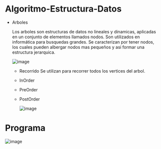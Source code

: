 # Algoritmo-Estructura-Datos

* Arboles

  Los arboles son estructuras de datos no lineales y dinamicas, aplicadas en un 
  conjunto de elementos llamados nodos. Son utilizados en informática para busquedas 
  grandes. Se caracterizan por tener nodos, los cuales pueden albergar nodos mas 
  pequeños y asi formar una estructura jerarquica.

  ![image](https://github.com/Roblink-21/Algoritmo-Estructura-Datos/assets/58041699/e0972089-497b-43c2-9f84-0c39c6616093)

   - Recorrido
     Se utilizan para recorrer todos los vertices del arbol.
     
   - InOrder
   - PreOrder
   - PostOrder

     ![image](https://github.com/Roblink-21/Algoritmo-Estructura-Datos/assets/58041699/006109be-286a-4f0f-85ff-5efedf830e7d)


# Programa

![image](https://github.com/Roblink-21/Algoritmo-Estructura-Datos/assets/58041699/7bd5544a-4c94-42c3-8894-23b4b2672420)


     
  
